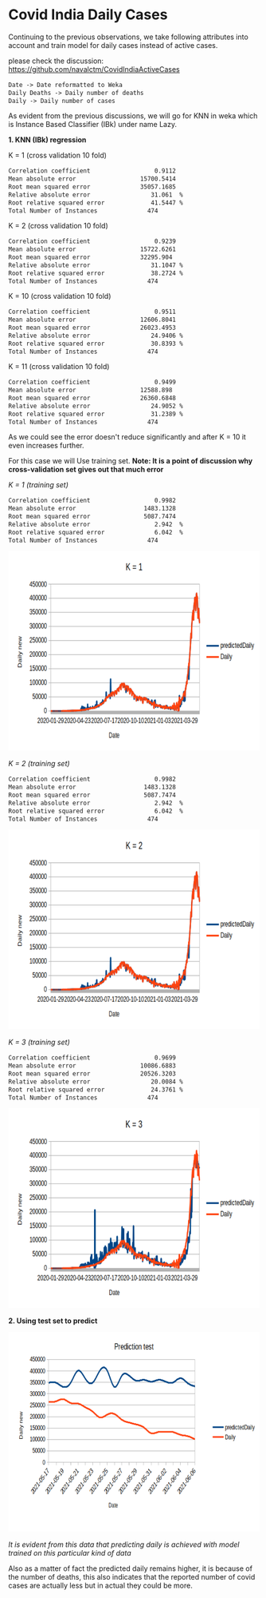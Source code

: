 # Covid India Daily Cases

Continuing to the previous observations, we take following attributes into account and train model for daily cases instead of active cases.

please check the discussion: https://github.com/navalctm/CovidIndiaActiveCases
```
Date -> Date reformatted to Weka
Daily Deaths -> Daily number of deaths
Daily -> Daily number of cases 
```

As evident from the previous discussions, we will go for KNN in weka which is Instance Based Classifier (IBk) under name Lazy.

**1. KNN (IBk) regression**

K = 1 (cross validation 10 fold)
```
Correlation coefficient                  0.9112
Mean absolute error                  15700.5414
Root mean squared error              35057.1685
Relative absolute error                 31.061  %
Root relative squared error             41.5447 %
Total Number of Instances              474  
```

K = 2 (cross validation 10 fold)
```
Correlation coefficient                  0.9239
Mean absolute error                  15722.6261
Root mean squared error              32295.904 
Relative absolute error                 31.1047 %
Root relative squared error             38.2724 %
Total Number of Instances              474   
```

K = 10 (cross validation 10 fold)

```
Correlation coefficient                  0.9511
Mean absolute error                  12606.8041
Root mean squared error              26023.4953
Relative absolute error                 24.9406 %
Root relative squared error             30.8393 %
Total Number of Instances              474 
```

K = 11 (cross validation 10 fold)
```
Correlation coefficient                  0.9499
Mean absolute error                  12588.898 
Root mean squared error              26360.6848
Relative absolute error                 24.9052 %
Root relative squared error             31.2389 %
Total Number of Instances              474 
```

As we could see the error doesn't reduce significantly and after K = 10 it even increases further. 

For this case we will Use training set. 
**Note: It is a point of discussion why cross-validation set gives out that much error**

_K = 1 (training set)_
```
Correlation coefficient                  0.9982
Mean absolute error                   1483.1328
Root mean squared error               5087.7474
Relative absolute error                  2.942  %
Root relative squared error              6.042  %
Total Number of Instances              474  
```

<img src="https://github.com/navalctm/CovidIndiaDailyCases/blob/main/Images/knn_k1.png" alt="alt text" width="900" height="400">

_K = 2 (training set)_
```
Correlation coefficient                  0.9982
Mean absolute error                   1483.1328
Root mean squared error               5087.7474
Relative absolute error                  2.942  %
Root relative squared error              6.042  %
Total Number of Instances              474
```

<img src="https://github.com/navalctm/CovidIndiaDailyCases/blob/main/Images/knn_k2.png" alt="alt text" width="900" height="400">

_K = 3 (training set)_
```
Correlation coefficient                  0.9699
Mean absolute error                  10086.6883
Root mean squared error              20526.3203
Relative absolute error                 20.0084 %
Root relative squared error             24.3761 %
Total Number of Instances              474
```

<img src="https://github.com/navalctm/CovidIndiaDailyCases/blob/main/Images/knn_k3.png" alt="alt text" width="900" height="400">


**2. Using test set to predict** 


<img src="https://github.com/navalctm/CovidIndiaDailyCases/blob/main/Images/test.png" alt="alt text" width="900" height="400">

_It is evident from this data that predicting daily is achieved with model trained on this particular kind of data_

Also as a matter of fact the predicted daily remains higher, it is because of the number of deaths, this also indicates that the reported number of covid cases are actually less but in actual they could be more.



